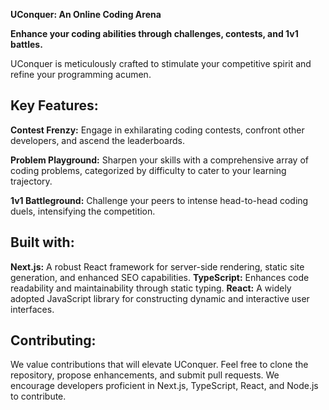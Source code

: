 **UConquer: An Online Coding Arena**

**Enhance your coding abilities through challenges, contests, and 1v1 battles.**

UConquer is meticulously crafted to stimulate your competitive spirit and refine your programming acumen.

## Key Features:

**Contest Frenzy:** Engage in exhilarating coding contests, confront other developers, and ascend the leaderboards.

**Problem Playground:** Sharpen your skills with a comprehensive array of coding problems, categorized by difficulty to cater to your learning trajectory.

**1v1 Battleground:** Challenge your peers to intense head-to-head coding duels, intensifying the competition.

## Built with:

**Next.js:** A robust React framework for server-side rendering, static site generation, and enhanced SEO capabilities.
**TypeScript:** Enhances code readability and maintainability through static typing.
**React:** A widely adopted JavaScript library for constructing dynamic and interactive user interfaces.

## Contributing:

We value contributions that will elevate UConquer. Feel free to clone the repository, propose enhancements, and submit pull requests. We encourage developers proficient in Next.js, TypeScript, React, and Node.js to contribute.
